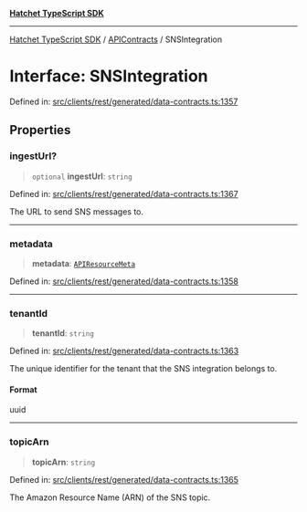 [**Hatchet TypeScript SDK**](../../../../README.md)

***

[Hatchet TypeScript SDK](../../../../README.md) / [APIContracts](../README.md) / SNSIntegration

# Interface: SNSIntegration

Defined in: [src/clients/rest/generated/data-contracts.ts:1357](https://github.com/hatchet-dev/hatchet/blob/0288a24f2e9f14787135b399bd47182f4d1260d9/sdks/typescript/src/clients/rest/generated/data-contracts.ts#L1357)

## Properties

### ingestUrl?

> `optional` **ingestUrl**: `string`

Defined in: [src/clients/rest/generated/data-contracts.ts:1367](https://github.com/hatchet-dev/hatchet/blob/0288a24f2e9f14787135b399bd47182f4d1260d9/sdks/typescript/src/clients/rest/generated/data-contracts.ts#L1367)

The URL to send SNS messages to.

***

### metadata

> **metadata**: [`APIResourceMeta`](APIResourceMeta.md)

Defined in: [src/clients/rest/generated/data-contracts.ts:1358](https://github.com/hatchet-dev/hatchet/blob/0288a24f2e9f14787135b399bd47182f4d1260d9/sdks/typescript/src/clients/rest/generated/data-contracts.ts#L1358)

***

### tenantId

> **tenantId**: `string`

Defined in: [src/clients/rest/generated/data-contracts.ts:1363](https://github.com/hatchet-dev/hatchet/blob/0288a24f2e9f14787135b399bd47182f4d1260d9/sdks/typescript/src/clients/rest/generated/data-contracts.ts#L1363)

The unique identifier for the tenant that the SNS integration belongs to.

#### Format

uuid

***

### topicArn

> **topicArn**: `string`

Defined in: [src/clients/rest/generated/data-contracts.ts:1365](https://github.com/hatchet-dev/hatchet/blob/0288a24f2e9f14787135b399bd47182f4d1260d9/sdks/typescript/src/clients/rest/generated/data-contracts.ts#L1365)

The Amazon Resource Name (ARN) of the SNS topic.
